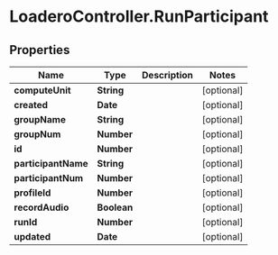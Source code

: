 # LoaderoController.RunParticipant

## Properties
Name | Type | Description | Notes
------------ | ------------- | ------------- | -------------
**computeUnit** | **String** |  | [optional] 
**created** | **Date** |  | [optional] 
**groupName** | **String** |  | [optional] 
**groupNum** | **Number** |  | [optional] 
**id** | **Number** |  | [optional] 
**participantName** | **String** |  | [optional] 
**participantNum** | **Number** |  | [optional] 
**profileId** | **Number** |  | [optional] 
**recordAudio** | **Boolean** |  | [optional] 
**runId** | **Number** |  | [optional] 
**updated** | **Date** |  | [optional] 
